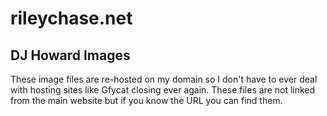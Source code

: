 # rileychase.net

## DJ Howard Images

These image files are re-hosted on my domain so I don't have to ever deal with hosting
sites like Gfycat closing ever again. These files are not linked from the main website
but if you know the URL you can find them.
